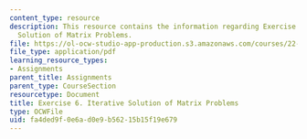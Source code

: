 ```yaml
---
content_type: resource
description: This resource contains the information regarding Exercise 6. Iterative
  Solution of Matrix Problems.
file: https://ol-ocw-studio-app-production.s3.amazonaws.com/courses/22-15-essential-numerical-methods-fall-2014/fa4ded9f0e6ad0e9b56215b15f19e679_MIT22_15F14_ex06.pdf
file_type: application/pdf
learning_resource_types:
- Assignments
parent_title: Assignments
parent_type: CourseSection
resourcetype: Document
title: Exercise 6. Iterative Solution of Matrix Problems
type: OCWFile
uid: fa4ded9f-0e6a-d0e9-b562-15b15f19e679
---
```

